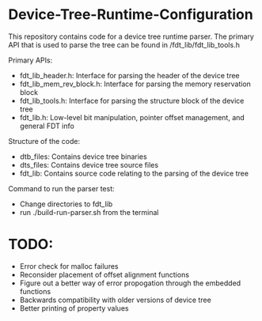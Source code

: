 # Device-Tree-Runtime-Configuration

This repository contains code for a device tree runtime parser. The primary API that is used to parse the tree can be found in /fdt_lib/fdt_lib_tools.h

Primary APIs:
- fdt_lib_header.h: Interface for parsing the header of the device tree
- fdt_lib_mem_rev_block.h: Interface for parsing the memory reservation block
- fdt_lib_tools.h: Interface for parsing the structure block of the device tree
- fdt_lib.h: Low-level bit manipulation, pointer offset management, and general FDT info

Structure of the code:
- dtb_files: Contains device tree binaries
- dts_files: Contains device tree source files
- fdt_lib: Contains source code relating to the parsing of the device tree

Command to run the parser test:
- Change directories to fdt_lib
- run ./build-run-parser.sh from the terminal

# TODO:
- Error check for malloc failures
- Reconsider placement of offset alignment functions
- Figure out a better way of error propogation through the embedded functions
- Backwards compatibility with older versions of device tree
- Better printing of property values
